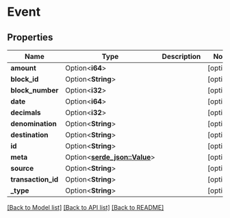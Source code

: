 # Event

## Properties

Name | Type | Description | Notes
------------ | ------------- | ------------- | -------------
**amount** | Option<**i64**> |  | [optional]
**block_id** | Option<**String**> |  | [optional]
**block_number** | Option<**i32**> |  | [optional]
**date** | Option<**i64**> |  | [optional]
**decimals** | Option<**i32**> |  | [optional]
**denomination** | Option<**String**> |  | [optional]
**destination** | Option<**String**> |  | [optional]
**id** | Option<**String**> |  | [optional]
**meta** | Option<[**serde_json::Value**](.md)> |  | [optional]
**source** | Option<**String**> |  | [optional]
**transaction_id** | Option<**String**> |  | [optional]
**_type** | Option<**String**> |  | [optional]

[[Back to Model list]](../README.md#documentation-for-models) [[Back to API list]](../README.md#documentation-for-api-endpoints) [[Back to README]](../README.md)


